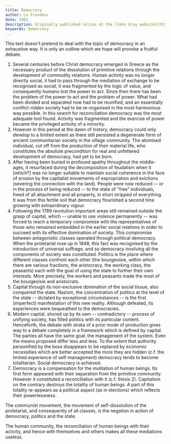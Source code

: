```yaml
---
title: Democracy
author: Le Frondeur
date: 1981
description: Originally published online at the [John Gray website](https://oocities.org/~johngray/frondeur.htm) with a note that "this text appeared in the journal Le Frondeur (No. 7, Spring 1981) published in Vitry."
keywords: Democracy
...
```


This text doesn't pretend to deal with the topic of democracy in an
exhaustive way. It is only an outline which we hope will provoke a
fruitful debate.

1. Several centuries before Christ democracy emerged in Greece as the
   necessary product of the dissolution of primitive relations through
   the development of commodity relations. Human activity was no longer
   directly social, it had to pass through the mediation of exchange to
   be recognised as social, it was fragmented by the logic of value, and
   consequently humans lost the power to act. Since then there has been
   the problem of the power to act and the problem of power. What had
   been divided and separated now had to be reunified, and an
   essentially conflict-ridden society had to be re-organised in the
   most harmonious way possible. In this search for reconciliation
   democracy was the most adequate tool found. Activity was fragmented
   and the exercise of power became the privileged activity of a
   minority.
2. However in this period at the dawn of history, democracy could only
   develop to a limited extent as there still persisted a degenerate
   form of ancient communitarian society in the village community. The
   atomised individual, cut off from the production of their material
   life, who constitutes the absolute precondition for real and
   unfettered development of democracy, had yet to be born.
3. After having been buried in profound apathy throughout the
   middle-ages, it resurfaced during the decomposition of feudalism when
   it [which?] was no longer suitable to maintain social coherence in
   the face of erosion by the capitalist movements of expropriation and
   evictions (severing the connection with the land). People were now
   reduced -- or in the process of being reduced -- to the state of
   "free" individuals, freed of all attachment and all property, in
   short stripped of everything. It was from this fertile soil that
   democracy flourished a second time growing with extraordinary vigour.
4. Following the 1789 revolution important areas still remained outside
   the grasp of capital, which -- unable to use violence permanently --
   was forced to reach a temporary compromise with the representatives
   of those who remained embedded in the earlier social relations in
   order to succeed with its effective domination of society. This
   compromise between antagonistic classes operated through political
   democracy. When the proletariat rose up in 1848, this fact was
   recognised by the introduction of universal suffrage, and so
   democracy involving all the components of society was constituted.
   Politics is the place where different classes confront each other
   (the bourgeoisie, within which there are various fractions, the
   aristocracy, the working class, the peasants) each with the goal of
   using the state to further their own interests. More precisely, the
   workers and peasants made the most of the bourgeoisie and
   aristocrats.
5. Capital through its non-exclusive domination of the social tissue,
   also conquered the state. Nazism, the concentration of politics at
   the level of the state -- dictated by exceptional circumstances -- is
   the first (imperfect) manifestation of this new reality. Although
   defeated, its experiences were bequeathed to the democracies.
6. Modern capital, shored up by its own -- contradictory -- process of
   unifying society, has filled politics with its particular content.
   Henceforth, the debate with strata of a prior mode of production
   gives way to a debate completely in a framework which is defined by
   capital. The parties all have the same goal: the management of the
   system. Even the means proposed differ less and less. To the extent
   that authority personified by the boss disappears to be replaced by
   economic necessities which are better accepted the more they are
   hidden (c.f. the limited experience of self-management) democracy
   tends to become totalitarian. Social democracy is achieved.
7. Democracy is a compensation for the mutilation of human beings. Its
   first form appeared with their separation from the primitive
   community. However it constituted a reconciliation with it (c.f.
   thesis 2). Capitalism on the contrary destroys the totality of human
   beings. A part of this totality re-appears as a political aspect (as
   in elections) which reflects their powerlessness.

The communist movement, the movement of self-dissolution of the
proletariat, and consequently of all classes, is the negation in action
of democracy, politics and the state.

The human community, the reconciliation of human beings with their
activity, and hence with themselves and others makes all these
mediations useless.
